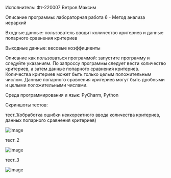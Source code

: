 Исполнитель: Фт-220007 Ветров Максим

Описание программы: лабораторная работа 6 - Метод анализа иерархий

Входные данные: пользователь вводит количество критериев и данные попарного сравнения критериев 

Выходные данные: весовые коэффициенты

Описание как пользоваться программой: запустите программу и следуйте указаниям. По запроссу программы 
следует вести количество критериев, а затем данные попарного сравнения критериев. Количества критериев 
может быть только целым положительным числом. Данные попарного сравнения критериев могут быть дробными 
и целыми положительными числами.

Среда программирования и язык: PyCharm, Python

Скриншоты тестов:

тест_1(обработка ошибки неккоректного ввода количества критериев, данных попарного сравнения критериев)

![image](https://github.com/ciigann/analysis-of-the-hierarchy-of-Thomas-Saaty/assets/146112930/67db96dc-eb8a-415c-8cb3-d51fa9151de0)

тест_2

![image](https://github.com/ciigann/analysis-of-the-hierarchy-of-Thomas-Saaty/assets/146112930/66bd1ea1-20d1-4388-aa7f-ef8b9d020c76)

тест_3

![image](https://github.com/ciigann/analysis-of-the-hierarchy-of-Thomas-Saaty/assets/146112930/84cb7429-9c4a-48cd-be1d-7d57aa6a8463)





